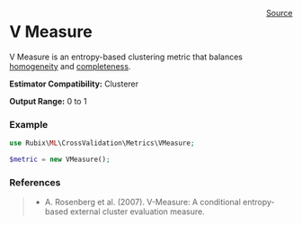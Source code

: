 <span style="float:right;"><a href="https://github.com/RubixML/RubixML/blob/master/src/CrossValidation/Metrics/VMeasure.php">Source</a></span>

# V Measure
V Measure is an entropy-based clustering metric that balances [homogeneity](homogeneity.md) and [completeness](completeness.md).

**Estimator Compatibility:** Clusterer

**Output Range:** 0 to 1

### Example
```php
use Rubix\ML\CrossValidation\Metrics\VMeasure;

$metric = new VMeasure();
```

### References
>- A. Rosenberg et al. (2007). V-Measure: A conditional entropy-based external cluster evaluation measure.